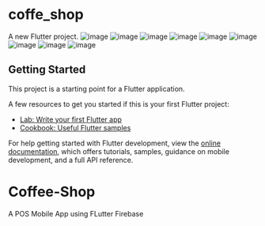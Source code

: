 
# coffe_shop

A new Flutter project.
![image](https://github.com/thoriqqrn/Coffee-Shop/assets/153405232/3850c02c-82aa-420c-956a-274792b54652)
![image](https://github.com/thoriqqrn/Coffee-Shop/assets/153405232/f0f0774b-9ec7-4066-919e-23aaa9d5d53d)
![image](https://github.com/thoriqqrn/Coffee-Shop/assets/153405232/e2588515-ccdd-4c90-b9be-5decfc2d7136)
![image](https://github.com/thoriqqrn/Coffee-Shop/assets/153405232/193ded61-39fb-41f1-bfd5-7248ea1ce6b9)
![image](https://github.com/thoriqqrn/Coffee-Shop/assets/153405232/3a32e1f6-8fc4-4019-a8ad-8cc38fda2dd1)
![image](https://github.com/thoriqqrn/Coffee-Shop/assets/153405232/107042cc-d6ef-49bd-9c13-1a2ec5254627)
![image](https://github.com/thoriqqrn/Coffee-Shop/assets/153405232/da699995-3bc0-4810-b9d2-2c8b21576ae5)
![image](https://github.com/thoriqqrn/Coffee-Shop/assets/153405232/b57f98a3-a3a8-4e72-89b1-42b300667cf8)
![image](https://github.com/thoriqqrn/Coffee-Shop/assets/153405232/6f59feb3-d389-49fb-8461-f045f6be151d)


## Getting Started

This project is a starting point for a Flutter application.

A few resources to get you started if this is your first Flutter project:

- [Lab: Write your first Flutter app](https://docs.flutter.dev/get-started/codelab)
- [Cookbook: Useful Flutter samples](https://docs.flutter.dev/cookbook)

For help getting started with Flutter development, view the
[online documentation](https://docs.flutter.dev/), which offers tutorials,
samples, guidance on mobile development, and a full API reference.

# Coffee-Shop
A POS Mobile App using FLutter Firebase
